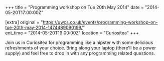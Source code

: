 +++
title = "Programming workshop on Tue 20th May 2014"
date = "2014-05-20T17:00:00Z"

[extra]
original = "https://uwcs.co.uk/events/programming-workshop-on-tue-20th-may-2014-1474489090199/"    
ent_time = "2014-05-20T19:00:00Z"
location = "Curiositea"
+++

Join us in Curiositea for programming like a hipster with some delicious refreshments of your choice. Bring along your laptop (there'll be a power supply) and feel free to drop in with any programming related questions.

